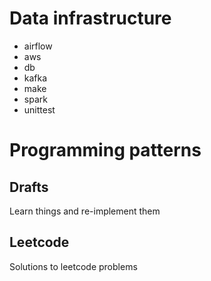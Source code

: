 # Data infrastructure
- airflow
- aws
- db
- kafka
- make
- spark
- unittest

# Programming patterns
## Drafts
Learn things and re-implement them

## Leetcode
Solutions to leetcode problems
